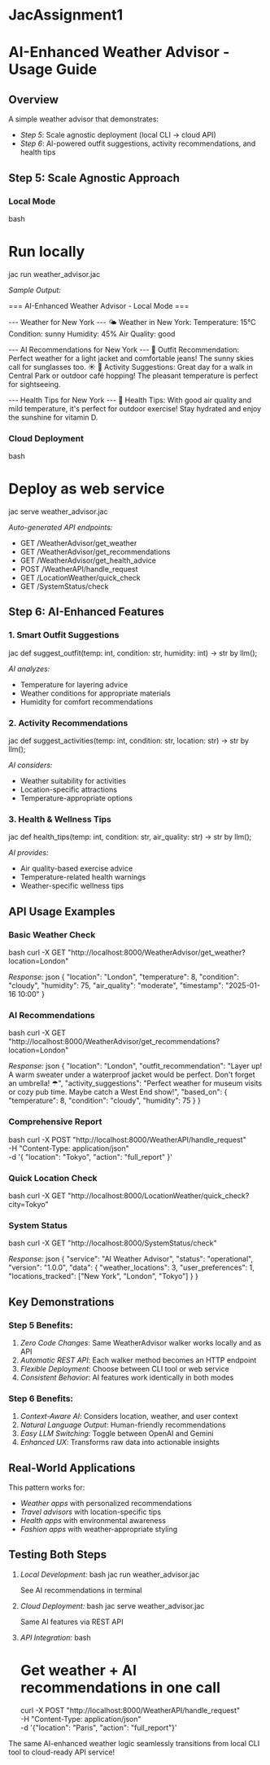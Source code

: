 # JacAssignment1
# AI-Enhanced Weather Advisor - Usage Guide

## Overview
A simple weather advisor that demonstrates:
- *Step 5*: Scale agnostic deployment (local CLI → cloud API)
- *Step 6*: AI-powered outfit suggestions, activity recommendations, and health tips

## Step 5: Scale Agnostic Approach

### Local Mode
bash
# Run locally
jac run weather_advisor.jac


*Sample Output:*

=== AI-Enhanced Weather Advisor - Local Mode ===

--- Weather for New York ---
🌤  Weather in New York:
   Temperature: 15°C
   Condition: sunny
   Humidity: 45%
   Air Quality: good

--- AI Recommendations for New York ---
👔 Outfit Recommendation: Perfect weather for a light jacket and comfortable jeans! 
   The sunny skies call for sunglasses too. ☀
🎯 Activity Suggestions: Great day for a walk in Central Park or outdoor café hopping! 
   The pleasant temperature is perfect for sightseeing.

--- Health Tips for New York ---
🏥 Health Tips: With good air quality and mild temperature, it's perfect for outdoor 
   exercise! Stay hydrated and enjoy the sunshine for vitamin D.


### Cloud Deployment
bash
# Deploy as web service
jac serve weather_advisor.jac


*Auto-generated API endpoints:*
- GET /WeatherAdvisor/get_weather
- GET /WeatherAdvisor/get_recommendations
- GET /WeatherAdvisor/get_health_advice
- POST /WeatherAPI/handle_request
- GET /LocationWeather/quick_check
- GET /SystemStatus/check

## Step 6: AI-Enhanced Features

### 1. Smart Outfit Suggestions
jac
def suggest_outfit(temp: int, condition: str, humidity: int) -> str by llm();


*AI analyzes:*
- Temperature for layering advice
- Weather conditions for appropriate materials
- Humidity for comfort recommendations

### 2. Activity Recommendations
jac
def suggest_activities(temp: int, condition: str, location: str) -> str by llm();


*AI considers:*
- Weather suitability for activities
- Location-specific attractions
- Temperature-appropriate options

### 3. Health & Wellness Tips
jac
def health_tips(temp: int, condition: str, air_quality: str) -> str by llm();


*AI provides:*
- Air quality-based exercise advice
- Temperature-related health warnings
- Weather-specific wellness tips

## API Usage Examples

### Basic Weather Check
bash
curl -X GET "http://localhost:8000/WeatherAdvisor/get_weather?location=London"


*Response:*
json
{
  "location": "London",
  "temperature": 8,
  "condition": "cloudy",
  "humidity": 75,
  "air_quality": "moderate",
  "timestamp": "2025-01-16 10:00"
}


### AI Recommendations
bash
curl -X GET "http://localhost:8000/WeatherAdvisor/get_recommendations?location=London"


*Response:*
json
{
  "location": "London",
  "outfit_recommendation": "Layer up! A warm sweater under a waterproof jacket would be perfect. Don't forget an umbrella! ☂",
  "activity_suggestions": "Perfect weather for museum visits or cozy pub time. Maybe catch a West End show!",
  "based_on": {
    "temperature": 8,
    "condition": "cloudy",
    "humidity": 75
  }
}


### Comprehensive Report
bash
curl -X POST "http://localhost:8000/WeatherAPI/handle_request" \
  -H "Content-Type: application/json" \
  -d '{
    "location": "Tokyo",
    "action": "full_report"
  }'


### Quick Location Check
bash
curl -X GET "http://localhost:8000/LocationWeather/quick_check?city=Tokyo"


### System Status
bash
curl -X GET "http://localhost:8000/SystemStatus/check"


*Response:*
json
{
  "service": "AI Weather Advisor",
  "status": "operational",
  "version": "1.0.0",
  "data": {
    "weather_locations": 3,
    "user_preferences": 1,
    "locations_tracked": ["New York", "London", "Tokyo"]
  }
}


## Key Demonstrations

### Step 5 Benefits:
1. *Zero Code Changes*: Same WeatherAdvisor walker works locally and as API
2. *Automatic REST API*: Each walker method becomes an HTTP endpoint
3. *Flexible Deployment*: Choose between CLI tool or web service
4. *Consistent Behavior*: AI features work identically in both modes

### Step 6 Benefits:
1. *Context-Aware AI*: Considers location, weather, and user context
2. *Natural Language Output*: Human-friendly recommendations
3. *Easy LLM Switching*: Toggle between OpenAI and Gemini
4. *Enhanced UX*: Transforms raw data into actionable insights

## Real-World Applications

This pattern works for:
- *Weather apps* with personalized recommendations
- *Travel advisors* with location-specific tips
- *Health apps* with environmental awareness
- *Fashion apps* with weather-appropriate styling

## Testing Both Steps

1. *Local Development:*
   bash
   jac run weather_advisor.jac
   
   See AI recommendations in terminal

2. *Cloud Deployment:*
   bash
   jac serve weather_advisor.jac
   
   Same AI features via REST API

3. *API Integration:*
   bash
   # Get weather + AI recommendations in one call
   curl -X POST "http://localhost:8000/WeatherAPI/handle_request" \
     -H "Content-Type: application/json" \
     -d '{"location": "Paris", "action": "full_report"}'
   

The same AI-enhanced weather logic seamlessly transitions from local CLI tool to cloud-ready API service!
